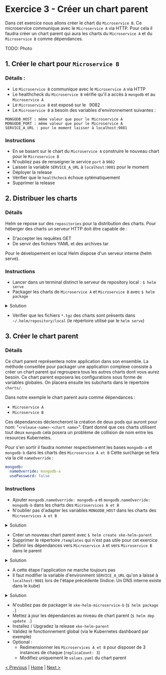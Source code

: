 # Exercice 3 - Créer un chart parent

Dans cet exercice nous allons créer le chart du `Microservice B`. 
Ce microservice communique avec le `Microservice A` via HTTP.
Pour cela il faudra créer un chart parent qui aura les charts du `Microservice A` et du `Microservice B` comme dépendances.

TODO: Photo

## 1. Créer le chart pour `Microservice B`

### Détails :
* Le `Microservice B` communique avec le `Microservice A` via HTTP
* Le healthcheck du `Microservice B` vérifie qu'il a accès à `mongodb` et au `Microservice A`
* Le `Microservice B` est exposé sur le ` `9082
* Le `Microservice B` a besoin des variables d'environnement suivantes :

```
MONGODB_HOST : même valeur que pour le Microservice A
MONGODB_PORT : même valeur que pour le Microservice A
SERVICE_A_URL : pour le moment laisser à localhost:9081
```

### Instructions

* En se basant sur le chart du `Microservice A` construire le nouveau chart pour le `Microservice B`
* N'oubliez pas de renseigner le service `port` à `9082`
* Laisser la variable `SERVICE_A_URL` à `localhost:9081` pour le moment
* Déployer la release
* Vérifier que le `healthcheck` échoue sytématiquement
* Supprimer la release

## 2. Distribuer les charts

### Détails
Helm se repose sur des `repositories` pour la distribution des charts.
Pour héberger des charts un serveur HTTP doit être capable de :
* D'accepter les requêtes GET
* De servir des fichiers YAML et des archives tar

Pour le dévelopement en local Helm dispose d'un serveur interne (helm serve). 

### Instructions

* Lancer dans un terminal distinct le serveur de repository local : `$ helm serve`
* Packager les charts de `Microservice A` et `Microservice B` avec `$ helm package`

<details><summary>Solution</summary>
<p>

```sh
$ cd <chart directory>
$ helm package .
```

</p>
</details>

* Vérifier que les fichiers `*.tgz` des charts sont présents dans `~/.helm/repository/local` (le répértoire utilisé par le `helm serve`)


## 3. Créer le chart parent
 
### Détails
Ce chart parent représentera notre application dans son ensemble. 
La méthode conseillée pour packager une application complexe consiste à créer un chart parent qui regroupera tous les autres charts dont vous aurez besoin. 
Ce chart parent exposera les configurations sous forme de variables globales.
On placera ensuite les subcharts dans le répertoire `charts/`.

Dans notre exemple le chart parent aura comme dépendances :

* `Microservice A`
* `Microservice B`

Ces dépendances déclencheront la création de deux pods qui auront pour nom: "`<release-name>-<chart name>`".
Etant donné que ces charts utilisent tout deux `mongodb` cela posera un problème de collision de nom entre les resources Kubernetes.

Pour s'en sortir il faudra nommer respectivement les bases `mongodb-a` et `mongodb-b` dans les charts des `Microservice A et B`
Cette surcharge se fera via la clé `nameOverride` :    

```yaml
mongodb:
  nameOverride: mongodb-a
  usePassword: false
``` 

### Instructions

* Ajouter `mongodb.nameOverride: mongodb-a` et `mongodb.nameOverride: mongodb-b` dans les charts des `Microservices A et B`
* N'oublier pas d'adapter les variables `MONGODB_HOST` dans les charts des `Microservices A et B`

<details><summary>Solution</summary>
<p>

Fichiers `xke-helm-microservice-a/templates/deployment.yaml` et `xke-helm-microservice-b/templates/deployment.yaml` :

```yaml

    # microservice-a
    env:
      - name: MONGODB_HOST
        value: "{{- printf "%s-%s" .Release.Name "mongodb-a" | trunc 63 | trimSuffix "" -}}"

    # microservice-b
    env:
      - name: MONGODB_HOST
        value: "{{- printf "%s-%s" .Release.Name "mongodb-b" | trunc 63 | trimSuffix "" -}}"

```

</p>
</details>

* Créer un nouveau chart parent avec `$ helm create xke-helm-parent`
* Supprimer le répertoire `/templates` qui n'est pas utile pour cet exercice
* Définir les dépendances vers `Microservice A` et vers `Microservice B` dans le parent

<details><summary>Solution</summary>
<p>

Créer un fichier `requirements.yaml` contenant:

```yaml
    dependencies:
      - name: xke-helm-microservice-a
        version: 0.1.0
        repository: http://127.0.0.1:8879/charts
      - name: xke-helm-microservice-b
        version: 0.1.0
        repository: http://127.0.0.1:8879/charts
```

</p>
</details>

* A cette étape l'application ne marche toujours pas
* Il faut modifier la variable d'environment `SERVICE_A_URL` qu'on a laissé à `localhost:9081` lors de l'étape précédente (Indice: Un DNS interne existe dans le kube)

<details><summary>Solution</summary>
<p>

Fichier `xke-helm-microservice-b/templates/deployment.yaml` :

```yaml
    env:
    
       ...
    
       - name: SERVICE_A_URL
         value: "{{- printf "http://%s-%s:9081" .Release.Name "xke-helm-microservice-a" | trunc 63 | trimSuffix "" -}}"
         
       ...
```

</p>
</details>

* N'oubliez pas de packager le `xke-helm-microservice-b` (`$ helm package .`) 
* Mettez à jour les dépendances au niveau de chart parent (`$ helm dep update .`)  
* Installez / Upgradez la release `xke-helm-parent`
* Validez le fonctionnement global (via le Kubernetes dashboard par exemple)
* Optional :
    * Redimensionner les `Microservices A et B` pour disposer de 3 instances de chaque (`replicaCount: 3`)
    * Modifiez uniquement le `values.yaml` du chart parent

[< Previous](ex2-create-charts.md) | [Home](README.md) | [Next >](ex4-template-helpers.md)